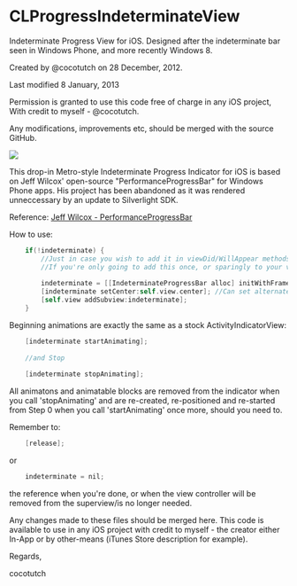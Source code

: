 CLProgressIndeterminateView
===========================

Indeterminate Progress View for iOS. Designed after the indeterminate bar seen in Windows Phone, and more recently Windows 8.

Created by @cocotutch on 28 December, 2012.

Last modified 8 January, 2013
  
Permission is granted to use this code free of charge in any iOS project,
With credit to myself - @cocotutch.

Any modifications, improvements etc, should be merged with the source GitHub.

![](/cocotutch/CLProgressIndeterminateView/raw/master/IndeterminateWindowsPhoneProgressBar.png)

This drop-in Metro-style Indeterminate Progress Indicator for iOS is based on Jeff Wilcox' open-source "PerformanceProgressBar" for Windows Phone apps.
His project has been abandoned as it was rendered unneccessary by an update to Silverlight SDK.

Reference: [Jeff Wilcox - PerformanceProgressBar](http://www.jeff.wilcox.name/2010/08/performanceprogressbar/)

How to use:

```objective-c
    if(!indeterminate) { 
        //Just in case you wish to add it in viewDid/WillAppear methods, use the if statement.
        //If you're only going to add this once, or sparingly to your view, do not use the if statement.
    
        indeterminate = [[IndeterminateProgressBar alloc] initWithFrame:CGRectMake(0, 0, 320, 6)]; //Limit unless modified.
        [indeterminate setCenter:self.view.center]; //Can set alternate position, however.
        [self.view addSubview:indeterminate];
    }
```

Beginning animations are exactly the same as a stock ActivityIndicatorView:

```objective-c
    [indeterminate startAnimating];
    
    //and Stop
    
    [indeterminate stopAnimating];
```
All animatons and animatable blocks are removed from the indicator when you call 'stopAnimating' and are re-created, re-positioned and re-started from Step 0
when you call 'startAnimating' once more, should you need to.

Remember to:
```objective-c
    [release];
```
or 
```objective-c
    indeterminate = nil;
``` 
the reference when you're done, or when the view controller will be removed from the superview/is no longer needed.

Any changes made to these files should be merged here. This code is available to use in any iOS project with credit to myself - the creator either In-App or by other-means (iTunes Store description for example).

Regards,

cocotutch
